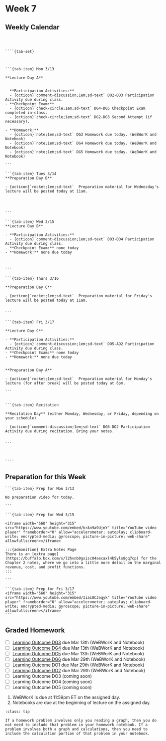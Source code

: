 Week 7
============================


## Weekly Calendar


`````{card}



````{tab-set}



```{tab-item} Mon 3/13

**Lecture Day A**


- **Participation Activities:**
  - {octicon}`comment-discussion;1em;sd-text` DO2-DO3 Participation Activity due during class.
- **Checkpoint Exam:**
  - {octicon}`check-circle;1em;sd-text` DG4-DG5 Checkpoint Exam completed in-class.
  - {octicon}`check-circle;1em;sd-text` DG2-DG3 Second Attempt (if necessary).

- **Homework:** 
  - {octicon}`note;1em;sd-text` DG3 Homework due today. (WeBWorK and Notebook)
  - {octicon}`note;1em;sd-text` DG4 Homework due today. (WeBWorK and Notebook)
  - {octicon}`note;1em;sd-text` DG5 Homework due today. (WeBWorK and Notebook)

```

```{tab-item} Tues 3/14
**Preparation Day B** 

- {octicon}`rocket;1em;sd-text`  Preparation material for Wednesday's lecture will be posted today at 11am.




```

```{tab-item} Wed 3/15
**Lecture Day B**

- **Participation Activities:**
  - {octicon}`comment-discussion;1em;sd-text` DO3-DO4 Participation Activity due during class.
- **Checkpoint Exam:** none today
- **Homework:** none due today



```

```{tab-item} Thurs 3/16

**Preparation Day C** 

- {octicon}`rocket;1em;sd-text`  Preparation material for Friday's lecture will be posted today at 11am.


```

```{tab-item} Fri 3/17

**Lecture Day C**

- **Participation Activities:**
  - {octicon}`comment-discussion;1em;sd-text` DO5-AD2 Participation Activity due during class.
- **Checkpoint Exam:** none today
- **Homework:** none due today


**Preparation Day A**

- {octicon}`rocket;1em;sd-text`  Preparation material for Monday's lecture (for after break) will be posted today at 6pm.

```


```{tab-item} Recitation

**Recitation Day** (either Monday, Wednesday, or Friday, depending on your schedule)

- {octicon}`comment-discussion;1em;sd-text` DG6-DO2 Participation Activity due during recitation. Bring your notes.


```



````

`````


## Preparation for this Week



````{tab-set}
```{tab-item} Prep for Mon 3/13

No preparation video for today.

```

```{tab-item} Prep for Wed 3/15

<iframe width="560" height="315" src="https://www.youtube.com/embed/krAn9a9UjnY" title="YouTube video player" frameborder="0" allow="accelerometer; autoplay; clipboard-write; encrypted-media; gyroscope; picture-in-picture; web-share" allowfullscreen></iframe>

:::{admonition} Extra Notes Page
There is an [extra page](https://buffalo.box.com/s/l2hvnb0gxisc04aecaxl4k5yls8gq7cp) for the Chapter 2 notes, where we go into a little more detail on the marginal revenue, cost, and profit functions.
:::

```

```{tab-item} Prep for Fri 3/17
<iframe width="560" height="315" src="https://www.youtube.com/embed/Iiai8CJoqyk" title="YouTube video player" frameborder="0" allow="accelerometer; autoplay; clipboard-write; encrypted-media; gyroscope; picture-in-picture; web-share" allowfullscreen></iframe>
```
````






## Graded Homework 



- [ ] [Learning Outcome DG3](https://webwork.sens.buffalo.edu/webwork2/2023-01-MTH-121-Casper/Learning_Outcome_DG3/) due Mar 13th (WeBWorK and Notebook)
- [ ] [Learning Outcome DG4](https://webwork.sens.buffalo.edu/webwork2/2023-01-MTH-121-Casper/Learning_Outcome_DG4/) due Mar 13th (WeBWorK and Notebook)
- [ ] [Learning Outcome DG5](https://webwork.sens.buffalo.edu/webwork2/2023-01-MTH-121-Casper/Learning_Outcome_DG5/) due Mar 13th (WeBWorK and Notebook)
- [ ] [Learning Outcome DG6](https://webwork.sens.buffalo.edu/webwork2/2023-01-MTH-121-Casper/Learning_Outcome_DG6/) due Mar 29th (WeBWorK and Notebook)
- [ ] [Learning Outcome DO1](https://webwork.sens.buffalo.edu/webwork2/2023-01-MTH-121-Casper/Learning_Outcome_DO1/) due Mar 29th (WeBWorK and Notebook)
- [ ] [Learning Outcome DO2](https://webwork.sens.buffalo.edu/webwork2/2023-01-MTH-121-Casper/Learning_Outcome_DO2/) due Mar 29th (WeBWorK and Notebook)
- [ ] Learning Outcome DO3 (coming soon)
- [ ] Learning Outcome DO4 (coming soon)
- [ ] Learning Outcome DO5 (coming soon)

1. WeBWorK is due at 11:59pm ET on the assigned day. 
2. Notebooks are due at the beginning of lecture on the assigned day.

```{admonition} HW Notebook and Graphs
:class: tip

If a homework problem involves only you reading a graph, then you do not need to include that problem in your homework notebook. If a problem involves both a graph and calculations, then you need to include the calculation portion of that problem in your notebook.

```



